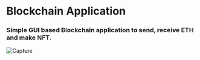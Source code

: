 # Blockchain Application

### Simple GUI based Blockchain application to send, receive ETH and make NFT.
![Capture](https://user-images.githubusercontent.com/67039065/176989694-58206696-3ab3-42ed-903c-99e2c1854769.JPG)
